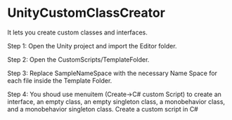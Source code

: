 # UnityCustomClassCreator
It lets you create custom classes and interfaces. 

Step 1: Open the Unity project and import the Editor folder.

Step 2: Open the CustomScripts/TemplateFolder.

Step 3: Replace SampleNameSpace with the necessary Name Space for each file inside the Template Folder.

Step 4: You shoud use menuitem (Create->C# custom Script) to create an interface, an empty class, an empty singleton class, a monobehavior class, and a monobehavior            singleton class. Create a custom script in C#
